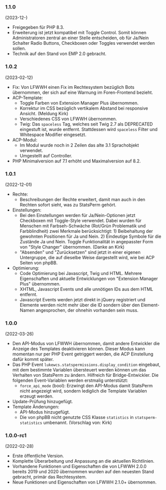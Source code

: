 ### 1.1.0
(2023-12-)

* Freigegeben für PHP 8.3.
* Erweiterung ist jetzt kompatibel mit Toggle Control. Somit können Administratoren zentral an einer Stelle entscheiden, ob für Ja/Nein Schalter Radio Buttons, Checkboxen oder Toggles verwendet werden sollen.
* Technik auf den Stand von EMP 2.0 gebracht.

### 1.0.2
(2023-02-12)

* Fix: Von LFWWH einen Fix im Rechtesystem bezüglich Bots übernommen, der sich auf eine Warnung im Foren-Frontend bezieht.
* ACP-Template:
  * Toggle Farben von Extension Manager Plus übernommen.
  * Korrektur im CSS bezüglich vertikalem Abstand bei responsive Ansicht. (Meldung Kirk)
  * Verschiedenes CSS von LFWWH übernommen.
  * Twig: Das `spaceless` Tag, welches seit Twig 2.7 als DEPRECATED eingestuft ist, wurde entfernt. Stattdessen wird `spaceless` Filter und Whitespace Modifier eingesetzt.
* ACP-Modul:
  * Im Modul wurde noch in 2 Zeilen das alte 3.1 Sprachobjekt verwendet.
  * Umgestellt auf Controller.
* PHP Minimalversion auf 7.1 erhöht und Maximalversion auf 8.2.

### 1.0.1
(2022-12-01)

* Rechte:
  * Beschreibungen der Rechte erweitert, damit man auch in den Rechten sofort sieht, was zu StatsPerm gehört.
* Einstellungen:
  * Bei den Einstellungen werden für Ja/Nein-Optionen jetzt Checkboxen mit Toggle-Style verwendet. Dabei wurden für Menschen mit Farbseh-Schwäche (Rot/Grün Problematik und Farbblindheit) zwei Merkmale berücksichtigt: 1) Beibehaltung der gewohnten Positionen für Ja und Nein. 2) Eindeutige Symbole für die Zustände Ja und Nein. Toggle Funktionalität in angepasster Form von "Style Changer" übernommen. (Danke an Kirk)
  * "Absenden" und "Zurücksetzen" sind jetzt in einer eigenen Untergruppe, die auf dieselbe Weise dargestellt wird, wie bei ACP Seiten von phpBB.
* Optimierung:
  * Code Optimierung bei Javascript, Twig und HTML. Mehrere Eigenschaften und aktuelle Entwicklungen von "Extension Manager Plus" übernommen.
  * XHTML, Javascript Events und alle unnötigen IDs aus dem HTML entfernt.
  * Javascript Events werden jetzt direkt in jQuery registriert und Elemente werden nicht mehr über die ID sondern über den Element-Namen angesprochen, der ohnehin vorhanden sein muss.

### 1.0.0
(2022-03-26)

* Den API-Modus von LFWWH übernommen, damit andere Entwickler die Anzeige des Templates deaktivieren können. Dieser Modus kann momentan nur per PHP Event getriggert werden, die ACP Einstellung dafür kommt später.
* Das PHP Event `lukewcs.statspermissions.display_condition` eingebaut, mit dem bestimmte Variablen übersteuert werden können um das Verhalten von StatsPerm zu ändern. Hilfreich für Bridge-Entwickler. Die folgenden Event-Variablen werden erstmalig unterstützt: 
  * `force_api_mode` (bool): Erzwingt den API-Modus damit StatsPerm nicht angezeigt wird, sondern lediglich die Template Variablen erzeugt werden.
* Update-Prüfung hinzugefügt.
* Template Änderungen:
  * API-Modus hinzugefügt.
  * Die von phpBB nicht genutzte CSS Klasse `statistics` in `statsperm-statistics` umbenannt. (Vorschlag von: Kirk) 

### 1.0.0-rc1
(2022-02-28)

* Erste öffentliche Version.
* Komplette Überarbeitung und Anpassung an die aktuellen Richtlinien.
* Vorhandene Funktionen und Eigenschaften die von LFWWH 2.0.0 bereits 2019 und 2020 übernommen wurden auf den neuesten Stand gebracht, primär das Rechtesystem.
* Neue Funktionen und Eigenschaften von LFWWH 2.1.0+ übernommen.
